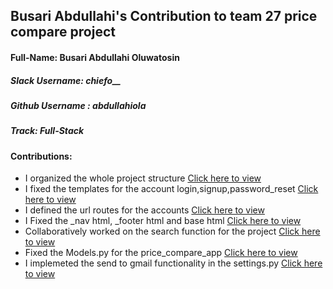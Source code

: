 ## Busari Abdullahi's Contribution to team 27 price compare project

#### Full-Name: Busari Abdullahi Oluwatosin

##### Slack Username: chiefo__
##### Github Username : abdullahiola
##### Track: Full-Stack
#### Contributions:
- I organized the whole project structure  [Click here to view ](https://github.com/zuri-training/price_compare_team_27) 
- I fixed the templates for the account login,signup,password_reset [Click here to view ](https://github.com/zuri-training/price_compare_team_27/tree/main/accounts/templates/accounts)
- I defined the url routes for the accounts [Click here to view ](https://github.com/zuri-training/price_compare_team_27/tree/main/accounts/urls.py)
- I Fixed the _nav html, _footer html and base html [Click here to view ](https://github.com/zuri-training/price_compare_team_27/tree/main/price_compare_app/templates/price_compare_app)
- Collaboratively worked on the search function for the project [Click here to view](https://github.com/zuri-training/price_compare_team_27/blob/main/price_compare_app/views.py)
- Fixed the Models.py for the price_compare_app [Click here to view](https://github.com/zuri-training/price_compare_team_27/blob/main/price_compare_app/models.py)
- I implemeted the send to gmail functionality in the settings.py [Click here to view](https://github.com/zuri-training/price_compare_team_27/blob/main/price_compare/settings.py)
